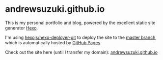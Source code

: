 # andrewsuzuki.github.io

This is my personal portfolio and blog, powered by the excellent static site generator [Hexo](https://hexo.io).

I'm using [hexojs/hexo-deployer-git](https://github.com/hexojs/hexo-deployer-git) to deploy the site to the [master branch](https://github.com/andrewsuzuki/andrewsuzuki.github.io/tree/master), which is automatically hosted by [GitHub Pages](https://pages.github.com/).

Check out the site here (until I transfer my domain): [andrewsuzuki.github.io](https://andrewsuzuki.github.io)
